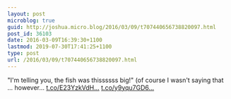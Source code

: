 ```yaml
---
layout: post
microblog: true
guid: http://joshua.micro.blog/2016/03/09/t707440656738820097.html
post_id: 36103
date: 2016-03-09T16:39:30+1100
lastmod: 2019-07-30T17:41:25+1100
type: post
url: /2016/03/09/t707440656738820097.html
---
```

"I'm telling you, the fish was thissssss big!" (of course I wasn't saying that ... however… [t.co/E23YzkVdH...](https://t.co/E23YzkVdH3) [t.co/y9yqu7GD6...](https://t.co/y9yqu7GD65)
